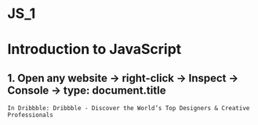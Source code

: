 # JS_1
# Introduction to JavaScript
## 1. Open any website -> right-click -> Inspect -> Console -> type: document.title
    In Dribbble: Dribbble - Discover the World’s Top Designers & Creative Professionals 
